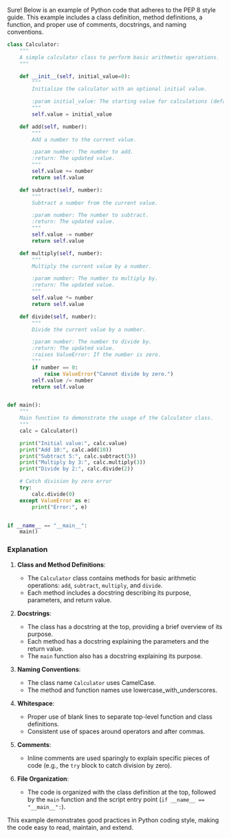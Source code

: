 Sure! Below is an example of Python code that adheres to the PEP 8 style guide. This example includes a class definition, method definitions, a function, and proper use of comments, docstrings, and naming conventions.

```python
class Calculator:
    """
    A simple calculator class to perform basic arithmetic operations.
    """

    def __init__(self, initial_value=0):
        """
        Initialize the calculator with an optional initial value.

        :param initial_value: The starting value for calculations (default is 0).
        """
        self.value = initial_value

    def add(self, number):
        """
        Add a number to the current value.

        :param number: The number to add.
        :return: The updated value.
        """
        self.value += number
        return self.value

    def subtract(self, number):
        """
        Subtract a number from the current value.

        :param number: The number to subtract.
        :return: The updated value.
        """
        self.value -= number
        return self.value

    def multiply(self, number):
        """
        Multiply the current value by a number.

        :param number: The number to multiply by.
        :return: The updated value.
        """
        self.value *= number
        return self.value

    def divide(self, number):
        """
        Divide the current value by a number.

        :param number: The number to divide by.
        :return: The updated value.
        :raises ValueError: If the number is zero.
        """
        if number == 0:
            raise ValueError("Cannot divide by zero.")
        self.value /= number
        return self.value


def main():
    """
    Main function to demonstrate the usage of the Calculator class.
    """
    calc = Calculator()

    print("Initial value:", calc.value)
    print("Add 10:", calc.add(10))
    print("Subtract 5:", calc.subtract(5))
    print("Multiply by 3:", calc.multiply(3))
    print("Divide by 2:", calc.divide(2))

    # Catch division by zero error
    try:
        calc.divide(0)
    except ValueError as e:
        print("Error:", e)


if __name__ == "__main__":
    main()
```

### Explanation

1. **Class and Method Definitions**:
   - The `Calculator` class contains methods for basic arithmetic operations: `add`, `subtract`, `multiply`, and `divide`.
   - Each method includes a docstring describing its purpose, parameters, and return value.

2. **Docstrings**:
   - The class has a docstring at the top, providing a brief overview of its purpose.
   - Each method has a docstring explaining the parameters and the return value.
   - The `main` function also has a docstring explaining its purpose.

3. **Naming Conventions**:
   - The class name `Calculator` uses CamelCase.
   - The method and function names use lowercase_with_underscores.

4. **Whitespace**:
   - Proper use of blank lines to separate top-level function and class definitions.
   - Consistent use of spaces around operators and after commas.

5. **Comments**:
   - Inline comments are used sparingly to explain specific pieces of code (e.g., the `try` block to catch division by zero).

6. **File Organization**:
   - The code is organized with the class definition at the top, followed by the `main` function and the script entry point (`if __name__ == "__main__":`).

This example demonstrates good practices in Python coding style, making the code easy to read, maintain, and extend.